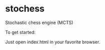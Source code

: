 # stochess
Stochastic chess engine (MCTS)

To get started:

Just open index.html in your favorite browser.
